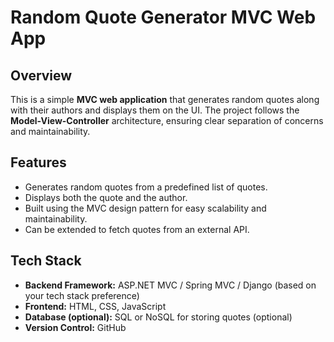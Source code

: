# Random Quote Generator MVC Web App

## Overview
This is a simple **MVC web application** that generates random quotes along with their authors and displays them on the UI. The project follows the **Model-View-Controller** architecture, ensuring clear separation of concerns and maintainability.

## Features
- Generates random quotes from a predefined list of quotes.
- Displays both the quote and the author.
- Built using the MVC design pattern for easy scalability and maintainability.
- Can be extended to fetch quotes from an external API.

## Tech Stack
- **Backend Framework:** ASP.NET MVC / Spring MVC / Django (based on your tech stack preference)
- **Frontend:** HTML, CSS, JavaScript
- **Database (optional):** SQL or NoSQL for storing quotes (optional)
- **Version Control:** GitHub
